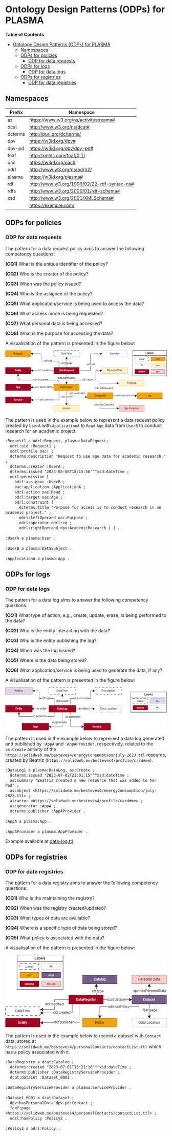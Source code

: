# Ontology Design Patterns (ODPs) for PLASMA

**Table of Contents**

- [Ontology Design Patterns (ODPs) for PLASMA](#ontology-design-patterns-odps-for-plasma)
  * [Namespaces](#namespaces)
  * [ODPs for policies](#odps-for-policies)
    + [ODP for data requests](#odp-for-data-requests)
  * [ODPs for logs](#odps-for-logs)
    + [ODP for data logs](#odp-for-data-log)
  * [ODPs for registries](#odps-for-registries)
    + [ODP for data registries](#odp-for-data-registry)

## Namespaces

| Prefix | Namespace                                 |
|--------|-------------------------------------------|
|as      |https://www.w3.org/ns/activitystreams#     |
|dcat    |http://www.w3.org/ns/dcat#                 |
|dcterms |http://purl.org/dc/terms/                  |
|dpv     |https://w3id.org/dpv#                      |
|dpv-pd  |https://w3id.org/dpv/dpv-pd#               |
|foaf    |http://xmlns.com/foaf/0.1/                 |
|oac     |https://w3id.org/oac#                      |
|odrl    |http://www.w3.org/ns/odrl/2/               |
|plasma  |https://w3id.org/plasma#                   |
|rdf     |http://www.w3.org/1999/02/22-rdf-syntax-ns#|
|rdfs    |http://www.w3.org/2000/01/rdf-schema#      |
|xsd     |http://www.w3.org/2001/XMLSchema#          |
|        |https://example.com/                       |

## ODPs for policies

### ODP for data requests

The pattern for a data request policy aims to answer the following competency 
questions:

**(CQ1)** What is the unique identifier of the policy?

**(CQ2)** Who is the creator of the policy?

**(CQ3)** When was the policy issued?

**(CQ4)** Who is the assignee of the policy?

**(CQ5)** What application/service is being used to access the data?

**(CQ6)** What access mode is being requested?

**(CQ7)** What personal data is being accessed?

**(CQ8)** What is the purpose for accessing the data?

A visualisation of the pattern is presented in the figure below:

![ODP for a data request](./img/policy-odp.png)

The pattern is used in the example below to represent a data request policy 
created by `UserA` with `ApplicationA` to `Read` `Age` data from `UserB` to 
conduct research for an academic project.

```turtle
:Request1 a odrl:Request, plasma:DataRequest;
  odrl:uid :Request1 ;
  odrl:profile oac: ;
  dcterms:description "Request to use age data for academic research." ;
  dcterms:creator :UserA ;
  dcterms:issued "2023-05-08T18:15:56"^^xsd:dateTime ;
  odrl:permission [
    odrl:assignee :UserB ;
    oac:application :ApplicationA ;
    odrl:action oac:Read ;
    odrl:target oac:Age ;
    odrl:constraint [
      dcterms:title "Purpose for access is to conduct research in an academic project." ;
      odrl:leftOperand oac:Purpose ;
      odrl:operator odrl:eq ;
      odrl:rightOperand dpv:AcademicResearch ] ] .

:UserA a plasma:User .

:UserB a plasma:DataSubject .

:ApplicationA a plasma:App .
```

## ODPs for logs

### ODP for data logs

The pattern for a data log aims to answer the following competency questions:

**(CQ1)** What type of action, e.g., create, update, erase, is being performed to the data?

**(CQ2)** Who is the entity interacting with the data?

**(CQ3)** Who is the entity publishing the log?

**(CQ4)** When was the log issued?

**(CQ5)** Where is the data being stored?

**(CQ6)** What application/service is being used to generate the data, if any?

A visualisation of the pattern is presented in the figure below:

![ODP for a data log](./img/log-odp.png)

The pattern is used in the example below to represent a data log generated and 
published by `:AppA` and `:AppAProvider`, respectively, related to the `as:Create`
activity of the `https://solidweb.me/besteves4/energyConsumption/july-2023.ttl` 
resource, created by Beatriz (`https://solidweb.me/besteves4/profile/card#me`). 

```turtle
:DataLog1 a plasma:DataLog, as:Create ;
  dcterms:issued "2023-07-02T23:01:15"^^xsd:dateTime ;
  as:summary "Beatriz created a new resource that was added to her Pod" ;
  as:object <https://solidweb.me/besteves4/energyConsumption/july-2023.ttl> ;
  as:actor <https://solidweb.me/besteves4/profile/card#me> ;
  as:generator :AppA ;
  dcterms:publisher :AppAProvider .

:AppA a plasma:App .

:AppAProvider a plasma:AppProvider .
```

Example available at [data-log.ttl](./data-log.ttl)

## ODPs for registries

### ODP for data registries

The pattern for a data registry aims to answer the following competency 
questions:

**(CQ1)** Who is the maintaining the registry?

**(CQ2)** When was the registry created/updated?

**(CQ3)** What types of data are available?

**(CQ4)** Where is a specific type of data being stored?

**(CQ5)** What policy is associated with the data?

A visualisation of the pattern is presented in the figure below:

![ODP for a data registry](./img/registry-odp.png)

The pattern is used in the example below to record a dataset with `Contact` 
data, stored at `https://solidweb.me/besteves4/personalContacts/contactList.ttl` 
which has a policy associated with it.

```turtle
:DataRegistry a dcat:Catalog ;
  dcterms:created "2023-07-01T13:21:18"^^xsd:dateTime ;
  dcterms:publisher :DataRegistryServiceProvider ;
  dcat:dataset :Dataset_0001 .

:DataRegistryServiceProvider a plasma:ServiceProvider .

:Dataset_0001 a dcat:Dataset ;
  dpv:hasPersonalData dpv-pd:Contact ;
  foaf:page <https://solidweb.me/besteves4/personalContacts/contactList.ttl> ;
  odrl:hasPolicy :Policy2 .

:Policy2 a odrl:Policy .
```
